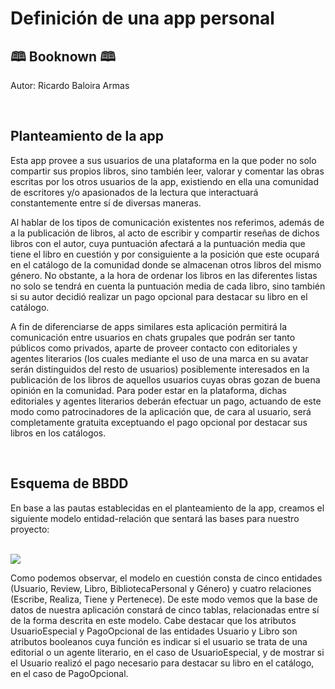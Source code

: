 <h1 class="code-line" data-line-start=0 data-line-end=1 ><a id="Definicin_de_una_app_personal_0"></a>Definición de una app personal</h1>
<h2 class="code-line" data-line-start=1 data-line-end=2 ><a id="App_Libro__1"></a>🕮 Booknown 🕮</h2>
<p class="has-line-data" data-line-start="2" data-line-end="3">Autor: Ricardo Baloira Armas</p>
<br>
<h2 class="code-line" data-line-start=4 data-line-end=5 ><a id="Planteamiento_de_la_app_4"></a>Planteamiento de la app</h2>
<p class="has-line-data" data-line-start="5" data-line-end="6">Esta app provee a sus usuarios de una plataforma en la que poder no solo compartir sus propios libros, sino también leer, valorar y comentar las obras escritas por los otros usuarios de la app, existiendo en ella una comunidad de escritores y/o apasionados de la lectura que interactuará constantemente entre sí de diversas maneras.</p>
<p class="has-line-data" data-line-start="7" data-line-end="8">Al hablar de los tipos de comunicación existentes nos referimos, además de a la publicación de libros, al acto de escribir y compartir reseñas de dichos libros con el autor, cuya puntuación afectará a la puntuación media que tiene el libro en cuestión y por consiguiente a la posición que este ocupará en el catálogo de la comunidad donde se almacenan otros libros del mismo género. No obstante, a la hora de ordenar los libros en las diferentes listas no solo se tendrá en cuenta la puntuación media de cada libro, sino también si su autor decidió realizar un pago opcional para destacar su libro en el catálogo.</p>
<p class="has-line-data" data-line-start="9" data-line-end="10">A fin de diferenciarse de apps similares esta aplicación permitirá la comunicación entre usuarios en chats grupales que podrán ser tanto públicos como privados, aparte de proveer contacto con editoriales y agentes literarios (los cuales mediante el uso de una marca en su avatar serán distinguidos del resto de usuarios) posiblemente interesados en la publicación de los libros de aquellos usuarios cuyas obras gozan de buena opinión en la comunidad. Para poder estar en la plataforma, dichas editoriales y agentes literarios deberán efectuar un pago, actuando de este modo como patrocinadores de la aplicación que, de cara al usuario, será completamente gratuita exceptuando el pago opcional por destacar sus libros en los catálogos.</p>
<br>
<h2 class="code-line" data-line-start=11 data-line-end=12 ><a id="Esquema_de_BBDD_11"></a>Esquema de BBDD</h2>
<p class="has-line-data" data-line-start="12" data-line-end="13">En base a las pautas establecidas en el planteamiento de la app, creamos el siguiente modelo entidad-relación que sentará las bases para nuestro proyecto:</p>
<br>
<img src="https://user-images.githubusercontent.com/73242474/135529421-f5a5dd1d-0498-44c0-9a17-85124743b3c6.png">
<br>
<p class="has-line-data" data-line-start="5" data-line-end="6">Como podemos observar, el modelo en cuestión consta de cinco entidades (Usuario, Review, Libro, BibliotecaPersonal y Género) y cuatro relaciones (Escribe, Realiza, Tiene y Pertenece). De este modo vemos que la base de datos de nuestra aplicación constará de cinco tablas, relacionadas entre sí de la forma descrita en este modelo. Cabe destacar que los atributos UsuarioEspecial y PagoOpcional de las entidades Usuario y Libro son atributos booleanos cuya función es indicar si el usuario se trata de una editorial o un agente literario, en el caso de UsuarioEspecial, y de mostrar si el Usuario realizó el pago necesario para destacar su libro en el catálogo, en el caso de PagoOpcional.</p>

